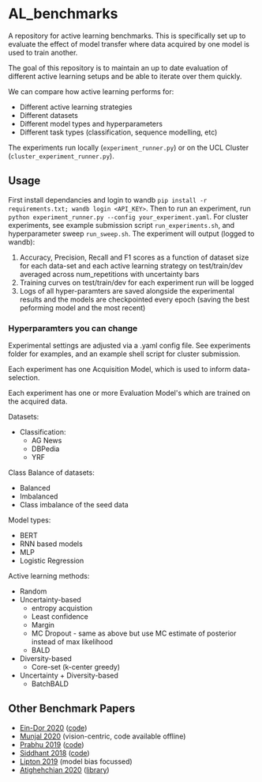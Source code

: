 # AL_benchmarks

A repository for active learning benchmarks. This is specifically set up to evaluate the effect of model transfer where data acquired by one model is used to train another.

The goal of this repository is to maintain an up to date evaluation of different active
learning setups and be able to iterate over them quickly.

We can compare how active learning performs for:

* Different active learning strategies
* Different datasets
* Different model types and hyperparameters
* Different task types (classification, sequence modelling, etc)

The experiments run locally (`experiment_runner.py`) or on the UCL Cluster (`cluster_experiment_runner.py`).

## Usage

First install dependancies and login to wandb `pip install -r requirements.txt; wandb login <API_KEY>`. Then to run an experiment, run `python experiment_runner.py --config your_experiment.yaml`. For cluster experiments, see example submission script `run_experiments.sh`, and hyperparameter sweep `run_sweep.sh`. The experiment will output (logged to wandb):

1. Accuracy, Precision, Recall and F1 scores as a function of dataset size for each data-set and each active learning strategy on test/train/dev averaged across num_repetitions with uncertainty bars
2. Training curves on test/train/dev for each experiment run will be logged
3. Logs of all hyper-paramters are saved alongside the experimental results and the models are checkpointed every epoch (saving the best peforming model and the most recent)

### Hyperparamters you can change

Experimental settings are adjusted via a .yaml config file. See experiments folder for examples, and an example shell script for cluster submission.

Each experiment has one Acquisition Model, which is used to inform data-selection.

Each experiment has one or more Evaluation Model's which are trained on the acquired data.

Datasets:

* Classification:
  * AG News
  * DBPedia
  * YRF

Class Balance of datasets:

* Balanced
* Imbalanced
* Class imbalance of the seed data

Model types:

* BERT
* RNN based models
* MLP
* Logistic Regression

Active learning methods:

* Random
* Uncertainty-based
  * entropy acquistion
  * Least confidence
  * Margin
  * MC Dropout - same as above but use MC estimate of posterior instead of max likelihood
  * BALD
* Diversity-based
  * Core-set (k-center greedy)
* Uncertainty + Diversity-based
  * BatchBALD 

## Other Benchmark Papers

* [Ein-Dor 2020](https://www.aclweb.org/anthology/2020.emnlp-main.638.pdf) ([code](https://github.com/IBM/low-resource-text-classification-framework))
* [Munjal 2020](https://arxiv.org/pdf/2002.09564.pdf) (vision-centric, code available offline)
* [Prabhu 2019](https://arxiv.org/pdf/1909.09389.pdf) ([code](https://github.com/drimpossible/Sampling-Bias-Active-Learning))
* [Siddhant 2018](https://arxiv.org/pdf/1808.05697.pdf) ([code](https://github.com/asiddhant/Active-NLP))
* [Lipton 2019](https://arxiv.org/pdf/1807.04801.pdf) (model bias focussed)
* [Atighehchian 2020](https://arxiv.org/pdf/2006.09916.pdf) ([library](https://baal.readthedocs.io/en/stable/index.html))
